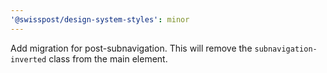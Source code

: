 ```yaml
---
'@swisspost/design-system-styles': minor
---
```


Add migration for post-subnavigation. This will remove the `subnavigation-inverted` class from the main element.
